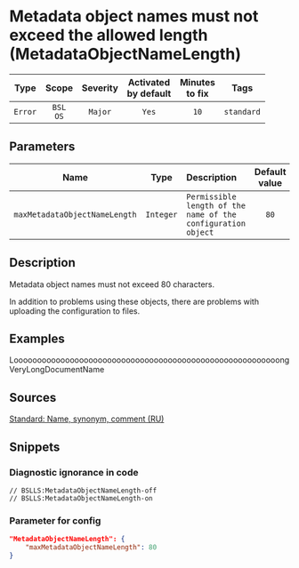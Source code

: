 # Metadata object names must not exceed the allowed length (MetadataObjectNameLength)

| Type | Scope | Severity | Activated<br/>by default | Minutes<br/>to fix | Tags |
| :-: | :-: | :-: | :-: | :-: | :-: |
| `Error` | `BSL`<br/>`OS` | `Major` | `Yes` | `10` | `standard` |

## Parameters 

| Name | Type | Description | Default value |
| :-: | :-: | :-- | :-: |
| `maxMetadataObjectNameLength` | `Integer` | ```Permissible length of the name of the configuration object``` | ```80``` |

<!-- Блоки выше заполняются автоматически, не трогать -->
## Description
<!-- Описание диагностики заполняется вручную. Необходимо понятным языком описать смысл и схему работу -->

Metadata object names must not exceed 80 characters.

In addition to problems using these objects, there are problems with uploading the configuration to files.

## Examples

LooooooooooooooooooooooooooooooooooooooooooooooooooooooooongVeryLongDocumentName

## Sources
<!-- Необходимо указывать ссылки на все источники, из которых почерпнута информация для создания диагностики -->

[Standard: Name, synonym, comment (RU)](https://its.1c.ru/db/v8std#content:474:hdoc:2.3)

## Snippets

<!-- Блоки ниже заполняются автоматически, не трогать -->
### Diagnostic ignorance in code

```bsl
// BSLLS:MetadataObjectNameLength-off
// BSLLS:MetadataObjectNameLength-on
```

### Parameter for config

```json
"MetadataObjectNameLength": {
    "maxMetadataObjectNameLength": 80
}
```
